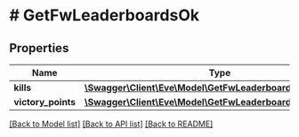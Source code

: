 # # GetFwLeaderboardsOk

## Properties

Name | Type | Description | Notes
------------ | ------------- | ------------- | -------------
**kills** | [**\Swagger\Client\Eve\Model\GetFwLeaderboardsKills**](GetFwLeaderboardsKills.md) |  | 
**victory_points** | [**\Swagger\Client\Eve\Model\GetFwLeaderboardsVictoryPoints**](GetFwLeaderboardsVictoryPoints.md) |  | 

[[Back to Model list]](../../README.md#documentation-for-models) [[Back to API list]](../../README.md#documentation-for-api-endpoints) [[Back to README]](../../README.md)


